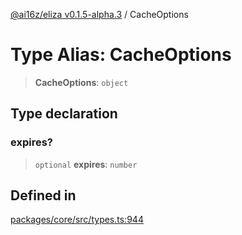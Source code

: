 [@ai16z/eliza v0.1.5-alpha.3](../index.md) / CacheOptions

# Type Alias: CacheOptions

> **CacheOptions**: `object`

## Type declaration

### expires?

> `optional` **expires**: `number`

## Defined in

[packages/core/src/types.ts:944](https://github.com/chromindscan/eliza/blob/main/packages/core/src/types.ts#L944)
